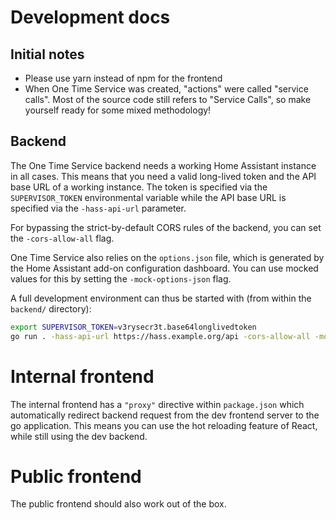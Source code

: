 # Development docs

## Initial notes

- Please use yarn instead of npm for the frontend
- When One Time Service was created, "actions" were called "service calls". Most of the source code still refers to "Service Calls", so make yourself ready for some mixed methodology!

## Backend

The One Time Service backend needs a working Home Assistant instance in all cases. This means that you need a valid long-lived token and the API base URL of a working instance. The token is specified via the `SUPERVISOR_TOKEN` environmental variable while the API base URL is specified via the `-hass-api-url` parameter.

For bypassing the strict-by-default CORS rules of the backend, you can set the `-cors-allow-all` flag.

One Time Service also relies on the `options.json` file, which is generated by the Home Assistant add-on configuration dashboard. You can use mocked values for this by setting the `-mock-options-json` flag.

A full development environment can thus be started with (from within the `backend/` directory):

```bash
export SUPERVISOR_TOKEN=v3rysecr3t.base64longlivedtoken 
go run . -hass-api-url https://hass.example.org/api -cors-allow-all -mock-options-json
```

# Internal frontend

The internal frontend has a `"proxy"` directive within `package.json` which automatically redirect backend request from the dev frontend server to the go application. This means  you can use the hot reloading feature of React, while still using the dev backend.

# Public frontend

The public frontend should also work out of the box.